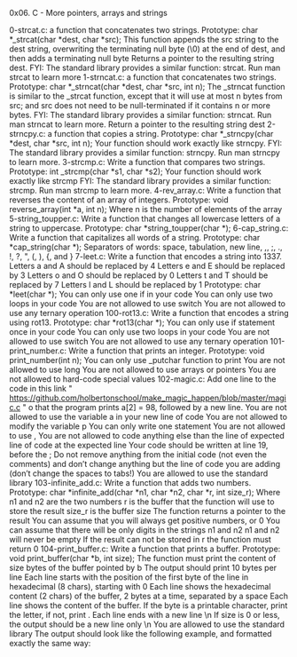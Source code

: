 0x06. C - More pointers, arrays and strings

0-strcat.c: a function that concatenates two strings. Prototype: char *_strcat(char *dest, char *src); This function appends the src string to the dest string, overwriting the terminating null byte (\0) at the end of dest, and then adds a terminating null byte Returns a pointer to the resulting string dest. FYI: The standard library provides a similar function: strcat. Run man strcat to learn more
1-strncat.c: a function that concatenates two strings. Prototype: char *_strncat(char *dest, char *src, int n); The _strncat function is similar to the _strcat function, except that it will use at most n bytes from src; and src does not need to be null-terminated if it contains n or more bytes. FYI: The standard library provides a similar function: strncat. Run man strncat to learn more. Return a pointer to the resulting string dest
2-strncpy.c: a function that copies a string. Prototype: char *_strncpy(char *dest, char *src, int n); Your function should work exactly like strncpy. FYI: The standard library provides a similar function: strncpy. Run man strncpy to learn more.
3-strcmp.c: Write a function that compares two strings. Prototype: int _strcmp(char *s1, char *s2); Your function should work exactly like strcmp FYI: The standard library provides a similar function: strcmp. Run man strcmp to learn more.
4-rev_array.c: Write a function that reverses the content of an array of integers. Prototype: void reverse_array(int *a, int n); Where n is the number of elements of the array
5-string_toupper.c: Write a function that changes all lowercase letters of a string to uppercase. Prototype: char *string_toupper(char *);
6-cap_string.c: Write a function that capitalizes all words of a string. Prototype: char *cap_string(char *); Separators of words: space, tabulation, new line, ,, ;, ., !, ?, ", (, ), {, and }
7-leet.c: Write a function that encodes a string into 1337. Letters a and A should be replaced by 4 Letters e and E should be replaced by 3 Letters o and O should be replaced by 0 Letters t and T should be replaced by 7 Letters l and L should be replaced by 1 Prototype: char *leet(char *); You can only use one if in your code You can only use two loops in your code You are not allowed to use switch You are not allowed to use any ternary operation
100-rot13.c: Write a function that encodes a string using rot13. Prototype: char *rot13(char *); You can only use if statement once in your code You can only use two loops in your code You are not allowed to use switch You are not allowed to use any ternary operation
101-print_number.c: Write a function that prints an integer. Prototype: void print_number(int n); You can only use _putchar function to print You are not allowed to use long You are not allowed to use arrays or pointers You are not allowed to hard-code special values
102-magic.c: Add one line to the code in this link " https://github.com/holbertonschool/make_magic_happen/blob/master/magic.c " o that the program prints a[2] = 98, followed by a new line. You are not allowed to use the variable a in your new line of code You are not allowed to modify the variable p You can only write one statement You are not allowed to use , You are not allowed to code anything else than the line of expected line of code at the expected line Your code should be written at line 19, before the ; Do not remove anything from the initial code (not even the comments) and don’t change anything but the line of code you are adding (don’t change the spaces to tabs!) You are allowed to use the standard library
103-infinite_add.c: Write a function that adds two numbers. Prototype: char *infinite_add(char *n1, char *n2, char *r, int size_r); Where n1 and n2 are the two numbers r is the buffer that the function will use to store the result size_r is the buffer size The function returns a pointer to the result You can assume that you will always get positive numbers, or 0 You can assume that there will be only digits in the strings n1 and n2 n1 and n2 will never be empty If the result can not be stored in r the function must return 0
104-print_buffer.c: Write a function that prints a buffer. Prototype: void print_buffer(char *b, int size); The function must print the content of size bytes of the buffer pointed by b The output should print 10 bytes per line Each line starts with the position of the first byte of the line in hexadecimal (8 chars), starting with 0 Each line shows the hexadecimal content (2 chars) of the buffer, 2 bytes at a time, separated by a space Each line shows the content of the buffer. If the byte is a printable character, print the letter, if not, print . Each line ends with a new line \n If size is 0 or less, the output should be a new line only \n You are allowed to use the standard library The output should look like the following example, and formatted exactly the same way: